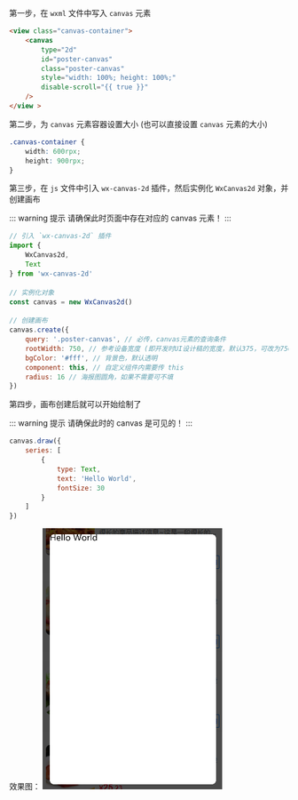 第一步，在 `wxml` 文件中写入 `canvas` 元素

```html
<view class="canvas-container">
    <canvas
        type="2d"
        id="poster-canvas"
        class="poster-canvas"
        style="width: 100%; height: 100%;"
        disable-scroll="{{ true }}"
    />
</view >
```

第二步，为 `canvas` 元素容器设置大小 (也可以直接设置 `canvas` 元素的大小)
```css
.canvas-container {
    width: 600rpx;
    height: 900rpx;
}
```

第三步，在 `js` 文件中引入 `wx-canvas-2d` 插件，然后实例化 `WxCanvas2d` 对象，并创建画布

::: warning 提示
请确保此时页面中存在对应的 canvas 元素！
:::

```js
// 引入 `wx-canvas-2d` 插件
import {
    WxCanvas2d,
    Text
} from 'wx-canvas-2d'

// 实例化对象
const canvas = new WxCanvas2d()

// 创建画布
canvas.create({
    query: '.poster-canvas', // 必传，canvas元素的查询条件
    rootWidth: 750, // 参考设备宽度 (即开发时UI设计稿的宽度，默认375，可改为750)
    bgColor: '#fff', // 背景色，默认透明
    component: this, // 自定义组件内需要传 this
    radius: 16 // 海报图圆角，如果不需要可不填
})
```

第四步，画布创建后就可以开始绘制了

::: warning 提示
请确保此时的 canvas 是可见的！
:::

```js
canvas.draw({
    series: [
        {
            type: Text,
            text: 'Hello World',
            fontSize: 30
        }
    ]
})
```

效果图：
![](../images/screenshot_1605684220495.png)
